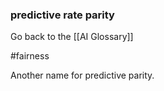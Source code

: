 ### predictive rate parity

Go back to the [[AI Glossary]]

#fairness

Another name for predictive parity.

